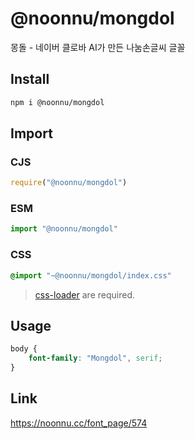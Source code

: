 # @noonnu/mongdol
몽돌 - 네이버 클로바 AI가 만든 나눔손글씨 글꼴

## Install
```sh
npm i @noonnu/mongdol
```
## Import
### CJS
```js
require("@noonnu/mongdol")
```
### ESM
```js
import "@noonnu/mongdol"
```
### CSS 
```css
@import "~@noonnu/mongdol/index.css"
```
> [css-loader](https://github.com/webpack-contrib/css-loader) are required.

## Usage
```css
body {
    font-family: "Mongdol", serif;
}
```

## Link
https://noonnu.cc/font_page/574